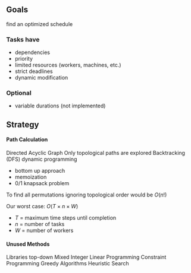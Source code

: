 ## Goals
find an optimized schedule

### Tasks have
- dependencies
- priority
- limited resources (workers, machines, etc.)
- strict deadlines
- dynamic modification

### Optional
- variable durations (not implemented)

## Strategy

#### Path Calculation
Directed Acyclic Graph
Only topological paths are explored
Backtracking (DFS)
dynamic programming
- bottom up approach
- memoization
- 0/1 knapsack problem

To find all permutations ignoring topological order would be 
$O(n!)$

Our worst case:
$O(T × n × W)$
- $T$ = maximum time steps until completion
- $n$ = number of tasks
- $W$ = number of workers

#### Unused Methods
Libraries
top-down
Mixed Integer Linear Programming
Constraint Programming
Greedy Algorithms
Heuristic Search

